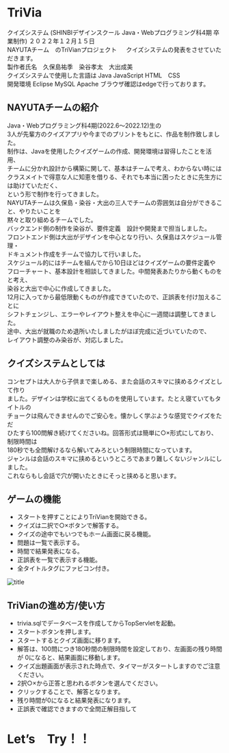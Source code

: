 # TriVia
クイズシステム (SHINBIデザインスクール Java・Webプログラミング科4期 卒業制作)
２０２２年１２月１５日  
NAYUTAチーム　のTriVianプロジェクト   　
クイズシステムの発表をさせていただきます。  
製作者氏名　久保島祐季　染谷孝太　大出成美  
クイズシステムで使用した言語は Java JavaScript HTML　CSS  
開発環境 Eclipse MySQL Apache
ブラウザ確認はedgeで行っております。  
## NAYUTAチームの紹介  
Java・Webプログラミング科4期(2022.6～2022.12)生の  
3人が先輩方のクイズアプリや今までのプリントをもとに、作品を制作致しました。  
制作は、Javaを使用したクイズゲームの作成、開発環境は習得したことを活用、  
チームに分かれ設計から構築に関して、基本はチームで考え、わからない時には  
クラスメイトで得意な人に知恵を借りる、それでも本当に困ったときに先生方には助けていただく、  
という形で制作を行ってきました。  
NAYUTAチームは久保島・染谷・大出の三人でチームの雰囲気は自分ができること、やりたいことを  
黙々と取り組めるチームでした。  
バックエンド側の制作を染谷が、要件定義　設計や開発まで担当しました。  
フロントエンド側は大出がデザインを中心となり行い、久保島はスケジュール管理・  
ドキュメント作成をチームで協力して行いました。  
スケジュール的にはチームを組んでから10日ほどはクイズゲームの要件定義や  
フローチャート、基本設計を相談してきました。中間発表あたりから動くものをと考え、  
染谷と大出で中心に作成してきました。  
12月に入ってから最低限動くものが作成できていたので、正誤表を付け加えることに  
シフトチェンジし、エラーやレイアウト整えを中心に一週間は調整してきました。  
途中、大出が就職のため退所いたしましたがほぼ完成に近づいていたので、  
レイアウト調整のみ染谷が、対応しました。  
## クイズシステムとしては  
コンセプトは大人から子供まで楽しめる、また会話のスキマに挟めるクイズとして作り  
ました。デザインは学校に出てくるものを使用しています。たとえ寝ていてもタイトルの  
チョークは飛んできませんのでご安心を。懐かしく学ぶような感覚でクイズをただ  
ひたすら100問解き続けてくださいね。回答形式は簡単に○×形式にしており、制限時間は  
180秒でも全問解けるなら解いてみろという制限時間になっています。  
ジャンルは会話のスキマに挟めるというところであまり難しくないジャンルにしました。  
これならもし会話で穴が開いたときにそっと挟めると思います。  
## ゲームの機能  
* スタートを押すことによりTriVianを開始できる。  
* クイズは二択で○×ボタンで解答する。  
* クイズの途中でもいつでもホーム画面に戻る機能。  
* 問題は一覧で表示する。  
* 時間で結果発表になる。
* 正誤表を一覧で表示する機能。  
* 全タイトルタグにファビコン付き。  

<img alt="title" src="https://user-images.githubusercontent.com/108499166/207750539-c2f6d00c-c5ae-4129-8340-dcb0c8c97357.png" width="{500}">  
  
## TriVianの進め方/使い方  
* trivia.sqlでデータベースを作成してからTopServletを起動。
* スタートボタンを押します。  
* スタートするとクイズ画面に移ります。
* 解答は、100問につき180秒間の制限時間を設定しており、左画面の残り時間が
0になると、結果画面に移動します。
* クイズ出題画面が表示された時点で、タイマーがスタートしますのでご注意ください。
* 2択○×から正答と思われるボタンを選んでください。
* クリックすることで、解答となります。
* 残り時間が0になると結果発表になります。
* 正誤表で確認できますので全問正解目指して  
# **Let’s　Try！！**

